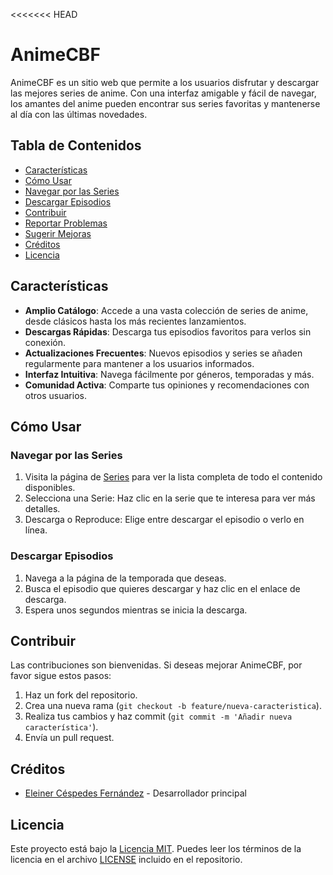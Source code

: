 <<<<<<< HEAD
# AnimeCBF

AnimeCBF es un sitio web que permite a los usuarios disfrutar y descargar las mejores series de anime. Con una interfaz amigable y fácil de navegar, los amantes del anime pueden encontrar sus series favoritas y mantenerse al día con las últimas novedades.

## Tabla de Contenidos
- [Características](#características)
- [Cómo Usar](#cómo-usar)
- [Navegar por las Series](#navegar-por-las-series)
- [Descargar Episodios](#descargar-episodios)
- [Contribuir](#contribuir)
- [Reportar Problemas](#reportar-problemas)
- [Sugerir Mejoras](#sugerir-mejoras)
- [Créditos](#créditos)
- [Licencia](#licencia)

## Características
- **Amplio Catálogo**: Accede a una vasta colección de series de anime, desde clásicos hasta los más recientes lanzamientos.
- **Descargas Rápidas**: Descarga tus episodios favoritos para verlos sin conexión.
- **Actualizaciones Frecuentes**: Nuevos episodios y series se añaden regularmente para mantener a los usuarios informados.
- **Interfaz Intuitiva**: Navega fácilmente por géneros, temporadas y más.
- **Comunidad Activa**: Comparte tus opiniones y recomendaciones con otros usuarios.


## Cómo Usar

### Navegar por las Series
1. Visita la página de [Series](https://ains9803.github.io/ainmecbf/index.html) para ver la lista completa de todo el contenido disponibles.
2. Selecciona una Serie: Haz clic en la serie que te interesa para ver más detalles.
3. Descarga o Reproduce: Elige entre descargar el episodio o verlo en línea.


### Descargar Episodios
1. Navega a la página de la temporada que deseas.
2. Busca el episodio que quieres descargar y haz clic en el enlace de descarga.
3. Espera unos segundos mientras se inicia la descarga.

## Contribuir

Las contribuciones son bienvenidas. Si deseas mejorar AnimeCBF, por favor sigue estos pasos:

1. Haz un fork del repositorio.
2. Crea una nueva rama (`git checkout -b feature/nueva-caracteristica`).
3. Realiza tus cambios y haz commit (`git commit -m 'Añadir nueva característica'`).
4. Envía un pull request.

## Créditos
- [Eleiner Céspedes Fernández](https://github.com/Ains9803) - Desarrollador principal


## Licencia
Este proyecto está bajo la [Licencia MIT](LICENSE). Puedes leer los términos de la licencia en el archivo [LICENSE](LICENSE) incluido en el repositorio.